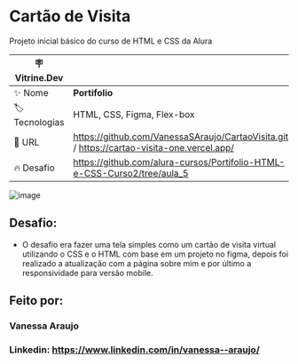 # Cartão de Visita  

Projeto inicial básico do curso de HTML e CSS da Alura

| :placard: Vitrine.Dev |     |
| -------------  | --- |
| :sparkles: Nome        | **Portifolio**
| :label: Tecnologias | HTML, CSS, Figma, Flex-box
| :rocket: URL         | https://github.com/VanessaSAraujo/CartaoVisita.git  /  https://cartao-visita-one.vercel.app/
| :fire: Desafio     | https://github.com/alura-cursos/Portifolio-HTML-e-CSS-Curso2/tree/aula_5

<!-- Inserir imagem com a #vitrinedev ao final do link -->
![image](https://github.com/VanessaSAraujo/CartaoVisita/assets/141156644/43de84eb-8e71-4f0b-b90f-5330b92ac704#vitrinedev)

## Desafio:
* O desafio era fazer uma tela simples como um cartão de visita virtual utilizando o CSS e o HTML com base em um projeto no figma, depois foi realizado a atualização com a página sobre mim e por último a responsividade para versão mobile.

## Feito por:

### Vanessa Araujo

### Linkedin: https://www.linkedin.com/in/vanessa--araujo/

